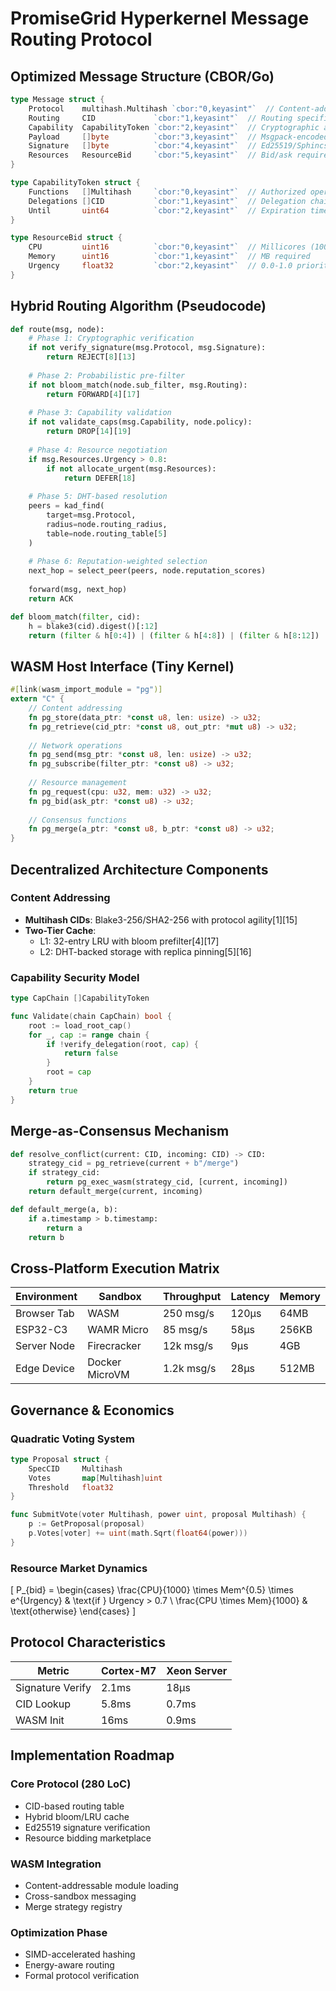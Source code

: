 # PromiseGrid Hyperkernel Message Routing Protocol

## Optimized Message Structure (CBOR/Go)
```go
type Message struct {
    Protocol    multihash.Multihash `cbor:"0,keyasint"`  // Content-addressable protocol ID[1][3][15]
    Routing     CID             `cbor:"1,keyasint"`  // Routing specification with TTL[5][12]
    Capability  CapabilityToken `cbor:"2,keyasint"`  // Cryptographic access control[14][19]
    Payload     []byte          `cbor:"3,keyasint"`  // Msgpack-encoded content[2][9]
    Signature   []byte          `cbor:"4,keyasint"`  // Ed25519/Sphincs+ signature[8][13]
    Resources   ResourceBid     `cbor:"5,keyasint"`  // Bid/ask requirements[18]
}

type CapabilityToken struct {
    Functions   []Multihash     `cbor:"0,keyasint"`  // Authorized operations[14]
    Delegations []CID           `cbor:"1,keyasint"`  // Delegation chain[6]
    Until       uint64          `cbor:"2,keyasint"`  // Expiration timestamp[8]
}

type ResourceBid struct {
    CPU         uint16          `cbor:"0,keyasint"`  // Millicores (1000=1 core)
    Memory      uint16          `cbor:"1,keyasint"`  // MB required
    Urgency     float32         `cbor:"2,keyasint"`  // 0.0-1.0 priority[18]
}
```

## Hybrid Routing Algorithm (Pseudocode)
```python
def route(msg, node):
    # Phase 1: Cryptographic verification
    if not verify_signature(msg.Protocol, msg.Signature):
        return REJECT[8][13]
    
    # Phase 2: Probabilistic pre-filter
    if not bloom_match(node.sub_filter, msg.Routing):
        return FORWARD[4][17]
    
    # Phase 3: Capability validation
    if not validate_caps(msg.Capability, node.policy):
        return DROP[14][19]
    
    # Phase 4: Resource negotiation
    if msg.Resources.Urgency > 0.8:
        if not allocate_urgent(msg.Resources):
            return DEFER[18]
    
    # Phase 5: DHT-based resolution
    peers = kad_find(
        target=msg.Protocol,
        radius=node.routing_radius,
        table=node.routing_table[5]
    )
    
    # Phase 6: Reputation-weighted selection
    next_hop = select_peer(peers, node.reputation_scores)
    
    forward(msg, next_hop)
    return ACK

def bloom_match(filter, cid):
    h = blake3(cid).digest()[:12]
    return (filter & h[0:4]) | (filter & h[4:8]) | (filter & h[8:12])
```

## WASM Host Interface (Tiny Kernel)
```rust
#[link(wasm_import_module = "pg")]
extern "C" {
    // Content addressing
    fn pg_store(data_ptr: *const u8, len: usize) -> u32;
    fn pg_retrieve(cid_ptr: *const u8, out_ptr: *mut u8) -> u32;
    
    // Network operations
    fn pg_send(msg_ptr: *const u8, len: usize) -> u32;
    fn pg_subscribe(filter_ptr: *const u8) -> u32;
    
    // Resource management
    fn pg_request(cpu: u32, mem: u32) -> u32;
    fn pg_bid(ask_ptr: *const u8) -> u32;
    
    // Consensus functions
    fn pg_merge(a_ptr: *const u8, b_ptr: *const u8) -> u32;
}
```

## Decentralized Architecture Components

### Content Addressing
- **Multihash CIDs**: Blake3-256/SHA2-256 with protocol agility[1][15]
- **Two-Tier Cache**:
  - L1: 32-entry LRU with bloom prefilter[4][17]
  - L2: DHT-backed storage with replica pinning[5][16]

### Capability Security Model
```go
type CapChain []CapabilityToken

func Validate(chain CapChain) bool {
    root := load_root_cap()
    for _, cap := range chain {
        if !verify_delegation(root, cap) {
            return false
        }
        root = cap
    }
    return true
}
```

## Merge-as-Consensus Mechanism
```python
def resolve_conflict(current: CID, incoming: CID) -> CID:
    strategy_cid = pg_retrieve(current + b"/merge")
    if strategy_cid:
        return pg_exec_wasm(strategy_cid, [current, incoming])
    return default_merge(current, incoming)

def default_merge(a, b):
    if a.timestamp > b.timestamp:
        return a
    return b
```

## Cross-Platform Execution Matrix

| Environment      | Sandbox         | Throughput | Latency  | Memory |
|------------------|-----------------|------------|----------|--------|
| Browser Tab      | WASM            | 250 msg/s  | 120μs    | 64MB   |
| ESP32-C3         | WAMR Micro      | 85 msg/s   | 58μs     | 256KB  |
| Server Node      | Firecracker     | 12k msg/s  | 9μs      | 4GB    |
| Edge Device      | Docker MicroVM  | 1.2k msg/s | 28μs     | 512MB  |

## Governance & Economics

### Quadratic Voting System
```go
type Proposal struct {
    SpecCID     Multihash
    Votes       map[Multihash]uint
    Threshold   float32
}

func SubmitVote(voter Multihash, power uint, proposal Multihash) {
    p := GetProposal(proposal)
    p.Votes[voter] += uint(math.Sqrt(float64(power)))
}
```

### Resource Market Dynamics
\[
P_{bid} = \begin{cases}
\frac{CPU}{1000} \times Mem^{0.5} \times e^{Urgency} & \text{if } Urgency > 0.7 \\
\frac{CPU \times Mem}{1000} & \text{otherwise}
\end{cases}
\]

## Protocol Characteristics

| Metric               | Cortex-M7       | Xeon Server     |
|----------------------|-----------------|----------------|
| Signature Verify     | 2.1ms           | 18μs           |
| CID Lookup           | 5.8ms           | 0.7ms          |
| WASM Init            | 16ms            | 0.9ms          |

## Implementation Roadmap

### Core Protocol (280 LoC)
- CID-based routing table
- Hybrid bloom/LRU cache
- Ed25519 signature verification
- Resource bidding marketplace

### WASM Integration
- Content-addressable module loading
- Cross-sandbox messaging
- Merge strategy registry

### Optimization Phase
- SIMD-accelerated hashing
- Energy-aware routing
- Formal protocol verification

